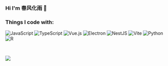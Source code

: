 ### Hi I'm 春风化雨 👋

### Things I code with:

![JavaScript](https://img.shields.io/badge/JavaScript-323330?style=for-the-badge&logo=javascript&logoColor=F7DF1E)
![TypeScript](https://img.shields.io/badge/TypeScript-007ACC?style=for-the-badge&logo=typescript&logoColor=white)
![Vue.js](https://img.shields.io/badge/Vue.js-35495E?style=for-the-badge&logo=vue.js&logoColor=4FC08D)
![Electron](https://img.shields.io/badge/electron-%2347848F?style=for-the-badge&logo=electron&logoColor=%23fff)
![NestJS](https://img.shields.io/badge/nestjs-%23E0234E?style=for-the-badge&logo=nestjs)
![Vite](https://img.shields.io/badge/vite-%23646CFF?style=for-the-badge&logo=vite&logoColor=%23fff)
![Python](https://img.shields.io/badge/Python-3776AB?style=for-the-badge&logo=python&logoColor=white)
![R](https://img.shields.io/badge/R-276DC3?style=for-the-badge&logo=r&logoColor=white)

<br />

![](https://github-readme-stats.vercel.app/api?username=chunfenghuayu1&show_icons=true&theme=dracula)
